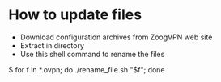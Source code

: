# How to update files

* Download configuration archives from ZoogVPN web site
* Extract in directory
* Use this shell command to rename the files

$ for f in *.ovpn; do ./rename_file.sh "$f"; done

